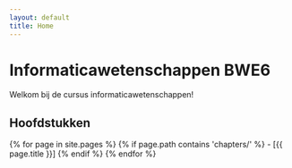 ```yaml
---
layout: default
title: Home
---
```


# Informaticawetenschappen BWE6

Welkom bij de cursus informaticawetenschappen!

## Hoofdstukken

{% for page in site.pages %}
  {% if page.path contains 'chapters/' %}
    - [{{ page.title }}]
  {% endif %}
{% endfor %}